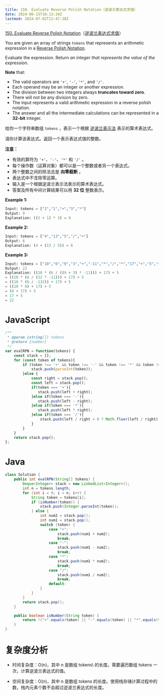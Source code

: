 ```yaml
---
title: 150. Evaluate Reverse Polish Notation（逆波兰表达式求值）
date: 2024-06-15T16:13:34Z
lastmod: 2024-07-02T12:47:38Z
---
```


[150. Evaluate Reverse Polish Notation](https://leetcode.com/problems/evaluate-reverse-polish-notation/)（[逆波兰表达式求值](https://leetcode.cn/problems/evaluate-reverse-polish-notation/)）

You are given an array of strings `tokens`​ that represents an arithmetic expression in a [Reverse Polish Notation](http://en.wikipedia.org/wiki/Reverse_Polish_notation).

Evaluate the expression. Return *an integer that represents the value of the expression*.

**Note** that:

* The valid operators are `'+'`​, `'-'`​, `'*'`​, and `'/'`​.
* Each operand may be an integer or another expression.
* The division between two integers always **truncates toward zero**.
* There will not be any division by zero.
* The input represents a valid arithmetic expression in a reverse polish notation.
* The answer and all the intermediate calculations can be represented in a **32-bit** integer.

给你一个字符串数组 `tokens`​ ，表示一个根据 [逆波兰表示法](https://baike.baidu.com/item/%E9%80%86%E6%B3%A2%E5%85%B0%E5%BC%8F/128437) 表示的算术表达式。

请你计算该表达式。返回一个表示表达式值的整数。

**注意：**

* 有效的算符为 `'+'`​、`'-'`​、`'*'`​ 和 `'/'`​ 。
* 每个操作数（运算对象）都可以是一个整数或者另一个表达式。
* 两个整数之间的除法总是 **向零截断** 。
* 表达式中不含除零运算。
* 输入是一个根据逆波兰表示法表示的算术表达式。
* 答案及所有中间计算结果可以用 **32 位** 整数表示。

**Example 1:**

```python
Input: tokens = ["2","1","+","3","*"]
Output: 9
Explanation: ((2 + 1) * 3) = 9
```

**Example 2:**

```python
Input: tokens = ["4","13","5","/","+"]
Output: 6
Explanation: (4 + (13 / 5)) = 6
```

**Example 3:**

```python
Input: tokens = ["10","6","9","3","+","-11","*","/","*","17","+","5","+"]
Output: 22
Explanation: ((10 * (6 / ((9 + 3) * -11))) + 17) + 5
= ((10 * (6 / (12 * -11))) + 17) + 5
= ((10 * (6 / -132)) + 17) + 5
= ((10 * 0) + 17) + 5
= (0 + 17) + 5
= 17 + 5
= 22
```

# JavaScript

```javascript
/**
 * @param {string[]} tokens
 * @return {number}
 */
var evalRPN = function(tokens) {
    const stack = [];
    for (const token of tokens){
        if (token !== '+' && token !== '-' && token !== '*' && token !== '/' ){
            stack.push(parseInt(token));
        }else {
            const right = stack.pop();
            const left = stack.pop();
            if(token === '+'){
               stack.push(left + right);
            }else if(token === '-'){
               stack.push(left - right);
            }else if(token === '*'){
               stack.push(left * right);
            }else if(token === '/'){
                stack.push(left / right > 0 ? Math.floor(left / right) : Math.ceil(left / right));
            }
        }
    }
    return stack.pop();
};
```

# Java

```java
class Solution {
    public int evalRPN(String[] tokens) {
        Deque<Integer> stack = new LinkedList<Integer>();
        int n = tokens.length;
        for (int i = 0; i < n; i++) {
            String token = tokens[i];
            if (isNumber(token)) {
                stack.push(Integer.parseInt(token));
            } else {
                int num2 = stack.pop();
                int num1 = stack.pop();
                switch (token) {
                    case "+":
                        stack.push(num1 + num2);
                        break;
                    case "-":
                        stack.push(num1 - num2);
                        break;
                    case "*":
                        stack.push(num1 * num2);
                        break;
                    case "/":
                        stack.push(num1 / num2);
                        break;
                    default:
                }
            }
        }
        return stack.pop();
    }

    public boolean isNumber(String token) {
        return !("+".equals(token) || "-".equals(token) || "*".equals(token) || "/".equals(token));
    }
}
```

# 复杂度分析

* 时间复杂度：O(n)，其中 n 是数组 tokens\ 的长度。需要遍历数组 tokens 一次，计算逆波兰表达式的值。

* 空间复杂度：O(n)，其中 n 是数组 tokens 的长度。使用栈存储计算过程中的数，栈内元素个数不会超过逆波兰表达式的长度。

‍
